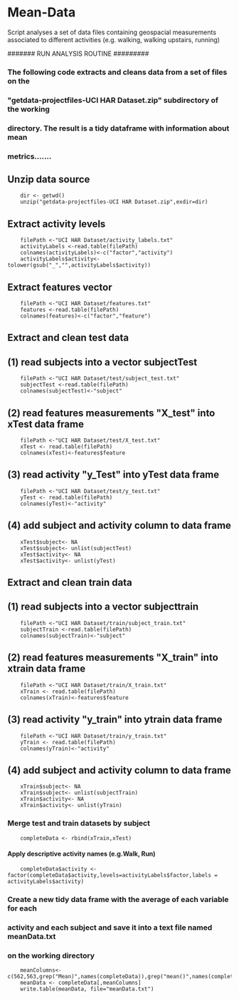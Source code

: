 Mean-Data
=========

Script analyses a set of data files containing geospacial measurements associated to different activities (e.g. walking, walking upstairs, running)

#######            RUN ANALYSIS ROUTINE     ######### 

### The following code extracts and cleans data from a set of files on the
### "getdata-projectfiles-UCI HAR Dataset.zip" subdirectory of the working
### directory. The result is a tidy dataframe with information about mean
### metrics.......

##   Unzip data source
        dir <- getwd()
        unzip("getdata-projectfiles-UCI HAR Dataset.zip",exdir=dir)

##   Extract activity levels
        filePath <-"UCI HAR Dataset/activity_labels.txt"
        activityLabels <-read.table(filePath)
        colnames(activityLabels)<-c("factor","activity")
        activityLabels$activity<-tolower(gsub("_","",activityLabels$activity))

##   Extract features vector
        filePath <-"UCI HAR Dataset/features.txt"
        features <-read.table(filePath)
        colnames(features)<-c("factor","feature")

##   Extract and clean test data

##    (1) read subjects into a vector subjectTest
        filePath <-"UCI HAR Dataset/test/subject_test.txt"
        subjectTest <-read.table(filePath)
        colnames(subjectTest)<-"subject"

##    (2) read features measurements "X_test" into xTest data frame
        filePath <-"UCI HAR Dataset/test/X_test.txt"
        xTest <- read.table(filePath)
        colnames(xTest)<-features$feature

##    (3) read activity "y_Test" into yTest data frame
        filePath <-"UCI HAR Dataset/test/y_test.txt"
        yTest <- read.table(filePath)
        colnames(yTest)<-"activity"

##    (4) add subject and activity column to data frame
        xTest$subject<- NA
        xTest$subject<- unlist(subjectTest)
        xTest$activity<- NA
        xTest$activity<- unlist(yTest)

##   Extract and clean train data

##    (1) read subjects into a vector subjecttrain
        filePath <-"UCI HAR Dataset/train/subject_train.txt"
        subjectTrain <-read.table(filePath)
        colnames(subjectTrain)<-"subject"

##    (2) read features measurements "X_train" into xtrain data frame
        filePath <-"UCI HAR Dataset/train/X_train.txt"
        xTrain <- read.table(filePath)
        colnames(xTrain)<-features$feature

##    (3) read activity "y_train" into ytrain data frame
        filePath <-"UCI HAR Dataset/train/y_train.txt"
        yTrain <- read.table(filePath)
        colnames(yTrain)<-"activity"

##    (4) add subject and activity column to data frame
        xTrain$subject<- NA
        xTrain$subject<- unlist(subjectTrain)
        xTrain$activity<- NA
        xTrain$activity<- unlist(yTrain)

###    Merge test and train datasets by subject

        completeData <- rbind(xTrain,xTest)

####   Apply descriptive activity names (e.g.Walk, Run)

        completeData$activity <-factor(completeData$activity,levels=activityLabels$factor,labels = activityLabels$activity)

###     Create a new tidy data frame with the average of each variable for each
###     activity and each subject and save it into a text file named meanData.txt
###     on the working directory

        meanColumns<- c(562,563,grep("Mean)",names(completeData)),grep("mean()",names(completeData)))
        meanData <- completeData[,meanColumns]
        write.table(meanData, file="meanData.txt")
